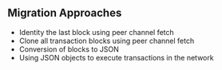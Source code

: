 ## Migration Approaches
- Identity the last block using peer channel fetch
- Clone all transaction blocks using peer channel fetch
- Conversion of blocks to JSON
- Using JSON objects to execute transactions in the network
